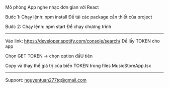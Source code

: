 Mô phỏng App nghe nhạc đơn gian với React

Bước 1: Chạy lệnh: npm install 
Để tải các package cần thiết của project

Bước 2: Chạy lệnh: npm start 
Để chạy chương trình

-------------------------

Vào link: https://developer.spotify.com/console/search/
Để lấy TOKEN cho app

Chọn GET TOKEN -> chọn option đầU tiên

Copy và thay thế giá trị của biến TOKEN trong files MusicStoreApp.tsx

-------------------------

Support: nguyentuan277tq@gmail.com